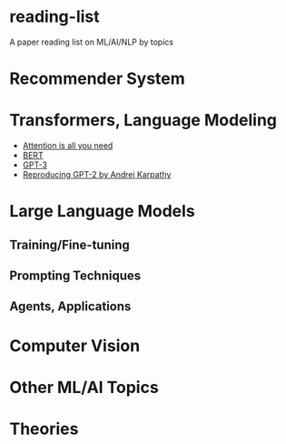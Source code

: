 # reading-list
A paper reading list on ML/AI/NLP by topics

# Recommender System

# Transformers, Language Modeling
- [Attention is all you need](https://arxiv.org/abs/1706.03762)
- [BERT](https://arxiv.org/abs/1810.04805)
- [GPT-3](https://arxiv.org/abs/2005.14165)
- [Reproducing GPT-2 by Andrej Karpathy](https://www.youtube.com/watch?v=l8pRSuU81PU&list=WL&index=15&t=1s&pp=gAQBiAQB)
# Large Language Models

## Training/Fine-tuning

## Prompting Techniques

## Agents, Applications

# Computer Vision

# Other ML/AI Topics

# Theories
